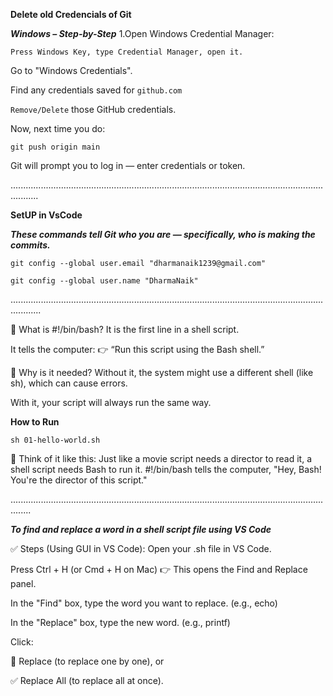 
**Delete old Credencials of Git**

***Windows – Step-by-Step***
1.Open Windows Credential Manager:

`Press Windows Key, type Credential Manager, open it.`

Go to "Windows Credentials".

Find any credentials saved for `github.com`

`Remove/Delete` those GitHub credentials.

Now, next time you do:

```
git push origin main
```
Git will prompt you to log in — enter credentials or token.


.......................................................................................................................................

**SetUP in VsCode**

***These commands tell Git who you are — specifically, who is making the commits.***
```
git config --global user.email "dharmanaik1239@gmail.com"
```
```
git config --global user.name "DharmaNaik"
```

........................................................................................................................................

🔹 What is #!/bin/bash?
It is the first line in a shell script.

It tells the computer:
👉 “Run this script using the Bash shell.”

🔹 Why is it needed?
Without it, the system might use a different shell (like sh), which can cause errors.

With it, your script will always run the same way.

**How to Run**
```
sh 01-hello-world.sh
```

🔹 Think of it like this:
Just like a movie script needs a director to read it,
a shell script needs Bash to run it.
#!/bin/bash tells the computer,
"Hey, Bash! You're the director of this script."

....................................................................................................................................

***To find and replace a word in a shell script file using VS Code***

✅ Steps (Using GUI in VS Code):
Open your .sh file in VS Code.

Press Ctrl + H (or Cmd + H on Mac)
👉 This opens the Find and Replace panel.

In the "Find" box, type the word you want to replace.
(e.g., echo)

In the "Replace" box, type the new word.
(e.g., printf)

Click:

🔄 Replace (to replace one by one), or

✅ Replace All (to replace all at once).
